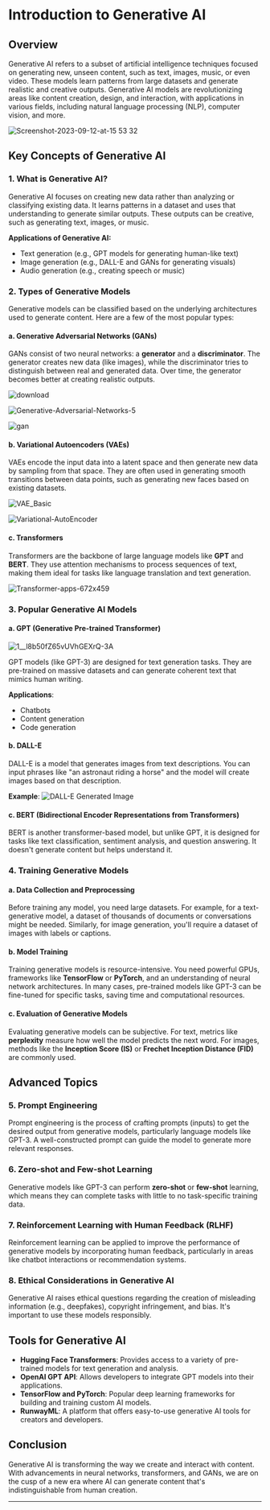 # Introduction to Generative AI

## Overview

Generative AI refers to a subset of artificial intelligence techniques focused on generating new, unseen content, such as text, images, music, or even video. These models learn patterns from large datasets and generate realistic and creative outputs. Generative AI models are revolutionizing areas like content creation, design, and interaction, with applications in various fields, including natural language processing (NLP), computer vision, and more.



![Screenshot-2023-09-12-at-15 53 32](https://github.com/user-attachments/assets/6882862c-cc17-40be-aa69-2f62de85d9b6)

## Key Concepts of Generative AI

### 1. **What is Generative AI?** 
Generative AI focuses on creating new data rather than analyzing or classifying existing data. It learns patterns in a dataset and uses that understanding to generate similar outputs. These outputs can be creative, such as generating text, images, or music.

**Applications of Generative AI:**
- Text generation (e.g., GPT models for generating human-like text)
- Image generation (e.g., DALL-E and GANs for generating visuals)
- Audio generation (e.g., creating speech or music)
  
### 2. **Types of Generative Models**
Generative models can be classified based on the underlying architectures used to generate content. Here are a few of the most popular types:

#### a. **Generative Adversarial Networks (GANs)**
GANs consist of two neural networks: a **generator** and a **discriminator**. The generator creates new data (like images), while the discriminator tries to distinguish between real and generated data. Over time, the generator becomes better at creating realistic outputs.


![download](https://github.com/user-attachments/assets/2c0f5d50-55f1-421b-98ed-2b25baf4b6b0)


![Generative-Adversarial-Networks-5](https://github.com/user-attachments/assets/fddde328-89bf-4960-ba67-9ceed8394c05)


![gan](https://github.com/user-attachments/assets/adbf0826-a474-4373-81c6-9967f94078fe)

#### b. **Variational Autoencoders (VAEs)**
VAEs encode the input data into a latent space and then generate new data by sampling from that space. They are often used in generating smooth transitions between data points, such as generating new faces based on existing datasets.

![VAE_Basic](https://github.com/user-attachments/assets/c67b052a-da00-4c41-991c-16861c800325)


![Variational-AutoEncoder](https://github.com/user-attachments/assets/332a188c-8a65-4c81-b6ea-5672314f2da7)

#### c. **Transformers**
Transformers are the backbone of large language models like **GPT** and **BERT**. They use attention mechanisms to process sequences of text, making them ideal for tasks like language translation and text generation.

![Transformer-apps-672x459](https://github.com/user-attachments/assets/b41513c8-270f-4646-b747-d08fb5f62128)


### 3. **Popular Generative AI Models**

#### a. **GPT (Generative Pre-trained Transformer)**

![1__l8b50fZ65vUVhGEXrQ-3A](https://github.com/user-attachments/assets/a5bb779c-20ff-4e88-babb-1eaf27ca1877)

GPT models (like GPT-3) are designed for text generation tasks. They are pre-trained on massive datasets and can generate coherent text that mimics human writing.

**Applications**:
- Chatbots
- Content generation
- Code generation

#### b. **DALL-E**
DALL-E is a model that generates images from text descriptions. You can input phrases like "an astronaut riding a horse" and the model will create images based on that description.

**Example**:
![DALL-E Generated Image](https://example.com/dalle-image-path) <!-- Replace with DALL-E generated image -->

#### c. **BERT (Bidirectional Encoder Representations from Transformers)**
BERT is another transformer-based model, but unlike GPT, it is designed for tasks like text classification, sentiment analysis, and question answering. It doesn't generate content but helps understand it.

### 4. **Training Generative Models**

#### a. **Data Collection and Preprocessing**
Before training any model, you need large datasets. For example, for a text-generative model, a dataset of thousands of documents or conversations might be needed. Similarly, for image generation, you'll require a dataset of images with labels or captions.

#### b. **Model Training**
Training generative models is resource-intensive. You need powerful GPUs, frameworks like **TensorFlow** or **PyTorch**, and an understanding of neural network architectures. In many cases, pre-trained models like GPT-3 can be fine-tuned for specific tasks, saving time and computational resources.

#### c. **Evaluation of Generative Models**
Evaluating generative models can be subjective. For text, metrics like **perplexity** measure how well the model predicts the next word. For images, methods like the **Inception Score (IS)** or **Frechet Inception Distance (FID)** are commonly used.

## Advanced Topics

### 5. **Prompt Engineering**
Prompt engineering is the process of crafting prompts (inputs) to get the desired output from generative models, particularly language models like GPT-3. A well-constructed prompt can guide the model to generate more relevant responses.

### 6. **Zero-shot and Few-shot Learning**
Generative models like GPT-3 can perform **zero-shot** or **few-shot** learning, which means they can complete tasks with little to no task-specific training data.

### 7. **Reinforcement Learning with Human Feedback (RLHF)**
Reinforcement learning can be applied to improve the performance of generative models by incorporating human feedback, particularly in areas like chatbot interactions or recommendation systems.

### 8. **Ethical Considerations in Generative AI**
Generative AI raises ethical questions regarding the creation of misleading information (e.g., deepfakes), copyright infringement, and bias. It's important to use these models responsibly.

## Tools for Generative AI

- **Hugging Face Transformers**: Provides access to a variety of pre-trained models for text generation and analysis.
- **OpenAI GPT API**: Allows developers to integrate GPT models into their applications.
- **TensorFlow and PyTorch**: Popular deep learning frameworks for building and training custom AI models.
- **RunwayML**: A platform that offers easy-to-use generative AI tools for creators and developers.

## Conclusion
Generative AI is transforming the way we create and interact with content. With advancements in neural networks, transformers, and GANs, we are on the cusp of a new era where AI can generate content that's indistinguishable from human creation.

---
